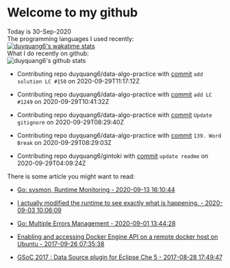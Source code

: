 # Welcome to my github 
Today is 30-Sep-2020\
The programming languages I used recently:\
[![duyquang6's wakatime stats](https://github-readme-stats.vercel.app/api/wakatime?username=duyquang6)](https://github.com/anuraghazra/github-readme-stats)\
What I do recently on github:\
![duyquang6's github stats](https://github-readme-stats.vercel.app/api?username=duyquang6&layout=compact&theme=dark&hide=stars,prs,contribs,issues)

 - Contributing repo duyquang6/data-algo-practice with [commit](https://github.com/duyquang6/data-algo-practice/commit/ed06be40dd84f0492c237b90349ca9fa2f86e43a) `add solution LC #150` on  2020-09-29T11:17:12Z

 - Contributing repo duyquang6/data-algo-practice with [commit](https://github.com/duyquang6/data-algo-practice/commit/98f042c0f0b96b2c13eede021f0775502797e73b) `add LC #1249` on  2020-09-29T10:41:32Z

 - Contributing repo duyquang6/data-algo-practice with [commit](https://github.com/duyquang6/data-algo-practice/commit/68e48f20b4557666a4c7d67ab2b940b78ed68b84) `Update gitignore` on  2020-09-29T08:29:40Z

 - Contributing repo duyquang6/data-algo-practice with [commit](https://github.com/duyquang6/data-algo-practice/commit/3995cebec97414c0659e980faf2316a9465b988e) `139. Word Break` on  2020-09-29T08:29:03Z

 - Contributing repo duyquang6/gintoki with [commit](https://github.com/duyquang6/gintoki/commit/d1f8e4d423956479203eee95271a74654041c186) `update readme` on  2020-09-29T04:09:24Z

There is some article you might want to read:

 - [Go: sysmon, Runtime Monitoring - 2020-09-13 16:10:44](https://medium.com/@blanchon.vincent/go-sysmon-runtime-monitoring-cff9395060b5?source=rss-f26b90a8ca4b------2)

 - [I actually modified the runtime to see exactly what is happening. - 2020-09-03 10:06:09](https://medium.com/@blanchon.vincent/i-actually-modified-the-runtime-to-see-exactly-what-is-happening-a0f320f274c9?source=rss-f26b90a8ca4b------2)

 - [Go: Multiple Errors Management - 2020-09-01 13:44:28](https://medium.com/a-journey-with-go/go-multiple-errors-management-a67477628cf1?source=rss-f26b90a8ca4b------2)

 - [Enabling and accessing Docker Engine API on a remote docker host on Ubuntu - 2017-09-26 07:35:38](https://medium.com/@sudarakayasindu/enabling-and-accessing-docker-engine-api-on-a-remote-docker-host-on-ubuntu-16-04-2c15f55f5d39?source=rss-1a65837801e2------2)

 - [GSoC 2017 : Data Source plugin for Eclipse Che 5 - 2017-08-28 17:49:47](https://medium.com/@sudarakayasindu/gsoc-2017-data-source-plugin-for-eclipse-che-5-743235de3f6c?source=rss-1a65837801e2------2)

